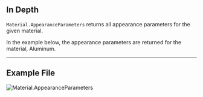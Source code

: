 ## In Depth
`Material.AppearanceParameters` returns all appearance parameters for the given material.

In the example below, the appearance parameters are returned for the material, Aluminum.
___
## Example File

![Material.AppearanceParameters](./Revit.Elements.Material.AppearanceParameters_img.jpg)
